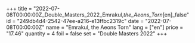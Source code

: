 +++
title = "2022-07-08T00:00:00Z_Double_Masters_2022_Emrakul,_the_Aeons_Torn_[en]_false"
id = "249db4d4-2542-47ee-a216-e13ffbc2319c"
date = "2022-07-08T00:00:00Z"
name = "Emrakul, the Aeons Torn"
lang = ["en"]
price = "17.46"
quantity = 4
foil = false
set = "Double Masters 2022"
+++
